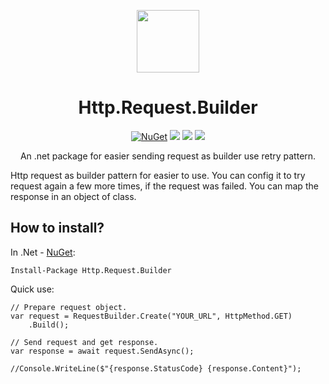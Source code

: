 <div align="center">
  <p>
    <a href="https://www.nuget.org/packages/Http.Request.Builder/" target="_blank">
      <img src="#" width="100px" />
    </a>
  <h1>Http.Request.Builder</h1>
  </p>
  <p>
    <a href="https://www.nuget.org/packages/Http.Request.Builder/" target="_blank"><img src="https://img.shields.io/nuget/v/Http.Request.Builder.svg" alt="NuGet" /></a>
    <a href="https://learn.microsoft.com/en-us/dotnet/core/whats-new/dotnet-8/overview" target="_blank"><img src="https://badgen.net/badge/.net/v8.0/purple"/></a>
    <a href="https://learn.microsoft.com/en-us/dotnet/core/whats-new/dotnet-8/overview" target="_blank"><img src="https://badgen.net/badge/.NetStandard/v2.1/blue"/></a>
    <a href="https://www.nuget.org/packages/Http.Request.Builder" target="_blank"><img src="https://img.shields.io/nuget/dt/Http.Request.Builder"/></a>
  </p>
  <p>An .net package for easier sending request as builder use retry pattern.</p>
</div>

Http request as builder pattern for easier to use.
You can config it to try request again a few more times, if the request was failed. You can map the response in an object of class.

## How to install?
In .Net - [NuGet](https://www.nuget.org/packages/Http.Request.Builder):
```
Install-Package Http.Request.Builder
```

Quick use:
```
// Prepare request object.
var request = RequestBuilder.Create("YOUR_URL", HttpMethod.GET)
    .Build();
    
// Send request and get response.
var response = await request.SendAsync();

//Console.WriteLine($"{response.StatusCode} {response.Content}");
```
